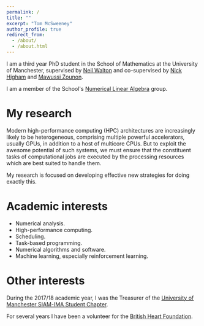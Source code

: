 ```yaml
---
permalink: /
title: ""
excerpt: "Tom McSweeney"
author_profile: true
redirect_from: 
  - /about/
  - /about.html
---
```


I am a third year PhD student in the School of Mathematics at the University of Manchester, supervised by [Neil Walton](https://sites.google.com/site/neilwaltonswebsite/home) and co-supervised by [Nick Higham](http://www.maths.manchester.ac.uk/~higham/) and [Mawussi Zounon](https://mawussi.github.io/). 

I am a member of the School's [Numerical Linear Algebra](https://nla-group.org/) group. 


My research
======

Modern high-performance computing (HPC) architectures are increasingly likely to be heterogeneous, comprising multiple powerful accelerators, usually GPUs, in addition to a host of multicore CPUs. But to exploit the awesome potential of such systems, we must ensure that the constituent tasks of computational jobs are executed by the processing resources which are best suited to handle them. 

My research is focused on developing effective new strategies for doing exactly this.  



Academic interests
======
* Numerical analysis.
* High-performance computing.
* Scheduling.
* Task-based programming.
* Numerical algorithms and software.
* Machine learning, especially reinforcement learning.

Other interests
======

During the 2017/18 academic year, I was the Treasurer of the [University of Manchester SIAM-IMA Student Chapter](http://www.maths.manchester.ac.uk/~siam/). 

For several years I have been a volunteer for the [British Heart Foundation](https://www.bhf.org.uk/).




